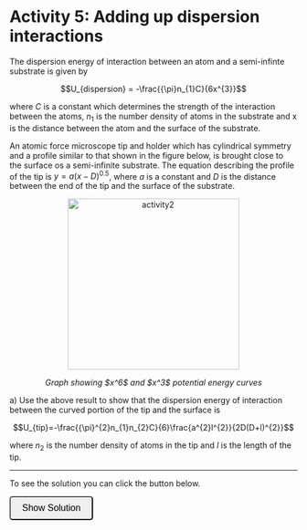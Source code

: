# Activity 5: Adding up dispersion interactions

The dispersion energy of interaction between an atom and a semi-infinte substrate is given by

$$U_{dispersion} = -\frac{{\pi}n_{1}C}{6x^{3}}$$

where $C$ is a constant which determines the strength of the interaction between the atoms, $n_{1}$ is the number density of atoms in the substrate and x is the distance between the atom and the surface of the substrate.

An atomic force microscope tip and holder which has cylindrical symmetry and a profile similar to that shown in the figure below, is brought close to the surface os a semi-infinite substrate. The equation describing the profile of the tip is $y=a(x-D)^{0.5}$, where $a$ is a constant and $D$ is the distance between the end of the tip and the surface of the substrate.

<div style="text-align: center;">
        <img src="imgs/5a.png" alt="activity2" width="300" height=auto>
        <p><em>Graph showing $x^6$ and $x^3$ potential energy curves</em></p>
    </em></p>
    </div>

a) Use the above result to show that the dispersion energy of interaction between the curved portion of the tip and the surface is

$$U_{tip}=-\frac{{\pi}^{2}n_{1}n_{2}C}{6}\frac{a^{2}l^{2}}{2D(D+l)^{2}}$$

where $n_{2}$ is the number density of atoms in the tip and $l$ is the length of the tip.

---

To see the solution you can click the button below.

<button onclick="document.getElementById('solution').style.display='block'" style="border-radius: 5px; text-align: center; padding: 10px 20px; font-size: 16px;">
Show Solution
</button>
<div id="solution" style="display:none;">
    <div style="text-align: center;">
        <img src="imgs/5b.png" alt="activity2" width="500" height=auto>
    </div>

We will have elemental volumes that are circles of radius $y$ and thickness $dx$. We can calculate the number of atoms in the slice to be $N_{slice}=n_{2}{\pi}y^{2}dx$. That gives the potential due to the slice as $U_{slice}=U_{atom}N_{slice}$.

$$U_{slice}=-\frac{{\pi}n_{1}C}{6x^{3}}n_{2}{\pi}y^{2}dx$$

Substitute in for y:

$$U_{slice}=-\frac{n_{1}n_{2}{\pi}^{2}C}{6}\frac{a^{2}(x-D)dx}{x^{3}}$$

Now we need to integrate from the tip at x=D to the holder at x=D+l:

$$U_{tip}=-\frac{a^{2}n_{1}n_{2}{\pi}^{2}C}{6}\int_{D}^{D+l}\frac{(x-D)dx}{x^{3}}$$

$$U_{tip}=-\frac{a^{2}n_{1}n_{2}{\pi}^{2}C}{6}\left[\frac{-1}{x}+\frac{D}{2x^{2}}\right]_{D}^{D+l}$$

Substitute limits and simplify:

$$U_{tip}=-\frac{n_{1}n_{2}{\pi}^{2}C}{6}\left[\frac{a^{2}l^{2}}{2D(D+l)^{2}}\right]$$

</div>
